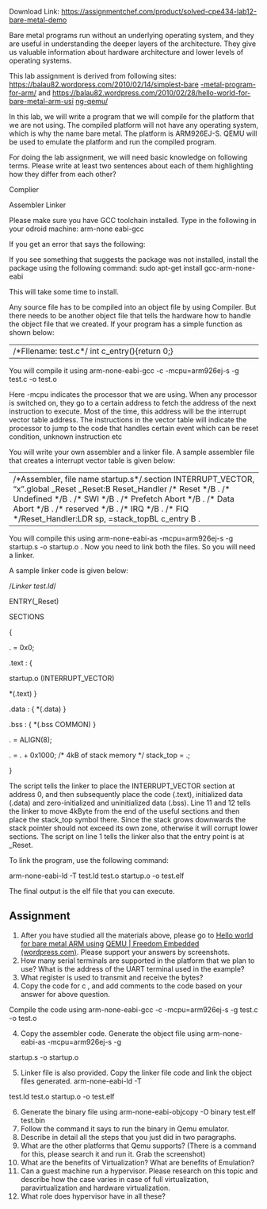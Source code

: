 Download Link: https://assignmentchef.com/product/solved-cpe434-lab12-bare-metal-demo
<br>



Bare metal programs run without an underlying operating system, and they are useful in understanding the deeper layers of the architecture. They give us valuable information about hardware architecture and lower levels of operating systems.

This lab assignment is derived from following sites: <a href="https://balau82.wordpress.com/2010/02/14/simplest-bare">https://balau82.wordpress.com/2010/02/14/simplest-bare </a><a href="https://balau82.wordpress.com/2010/02/14/simplest-bare">-metal-program-for-arm/</a> and <a href="https://balau82.wordpress.com/2010/02/28/hello-world-for-bare-metal-arm-usi">https://balau82.wordpress.com/2010/02/28/hello-world-for-bare-metal-arm-usi </a><a href="https://balau82.wordpress.com/2010/02/28/hello-world-for-bare-metal-arm-usi">ng-qemu/</a>

In this lab, we will write a program that we will compile for the platform that we are not using. The compiled platform will not have any operating system, which is why the name bare metal. The platform is ARM926EJ-S. QEMU will be used to emulate the platform and run the compiled program.

For doing the lab assignment, we will need basic knowledge on following terms. Please write at least two sentences about each of them highlighting how they differ from each other?

Complier

Assembler Linker

Please make sure you have GCC toolchain installed. Type in the following in your odroid machine: arm-none eabi-gcc

If you get an error that says the following:

If you see something that suggests the package was not installed, install the package using the following command: sudo apt-get install gcc-arm-none-eabi

This will take some time to install.

Any source file has to be compiled into an object file by using Compiler. But there needs to be another object file that tells the hardware how to handle the object file that we created. If your program has a simple function as shown below:

<table width="667">

 <tbody>

  <tr>

   <td width="667">/*FIlename: test.c*/ int c_entry(){return 0;}</td>

  </tr>

 </tbody>

</table>

You will compile it using arm-none-eabi-gcc -c -mcpu=arm926ej-s -g test.c -o test.o

Here -mcpu indicates the processor that we are using. When any processor is switched on, they go to a certain address to fetch the address of the next instruction to execute. Most of the time, this address will be the interrupt vector table address. The instructions in the vector table will indicate the processor to jump to the code that handles certain event which can be reset condition, unknown instruction etc

You will write your own assembler and a linker file. A sample assembler file that creates a interrupt vector table is given below:

<table width="653">

 <tbody>

  <tr>

   <td width="653">/*Assembler, file name startup.s*/.section INTERRUPT_VECTOR, “x”.global _Reset _Reset:B Reset_Handler /* Reset */B . /* Undefined */B . /* SWI */B . /* Prefetch Abort */B . /* Data Abort */B . /* reserved */B . /* IRQ */B . /* FIQ */Reset_Handler:LDR sp, =stack_topBL c_entry B .</td>

  </tr>

 </tbody>

</table>

You will compile this using arm-none-eabi-as -mcpu=arm926ej-s -g startup.s -o startup.o . Now you need to link both the files. So you will need a linker.

A sample linker code is given below:

/*Linker test.ld*/

ENTRY(_Reset)

SECTIONS

{

. = 0x0;

.text : {

startup.o (INTERRUPT_VECTOR)

*(.text) }

.data : { *(.data) }

.bss : { *(.bss COMMON) }

. = ALIGN(8);

. = . + 0x1000; /* 4kB of stack memory */ stack_top = .;

}

The script tells the linker to place the INTERRUPT_VECTOR section at address 0, and then subsequently place the code (.text), initialized data (.data) and zero-initialized and uninitialized data (.bss). Line 11 and 12 tells the linker to move 4kByte from the end of the useful sections and then place the stack_top symbol there. Since the stack grows downwards the stack pointer should not exceed its own zone, otherwise it will corrupt lower sections. The script on line 1 tells the linker also that the entry point is at _Reset.

To link the program, use the following command:

arm-none-eabi-ld -T test.ld test.o startup.o -o test.elf

The final output is the elf file that you can execute.

<h2>Assignment</h2>

<ol>

 <li>After you have studied all the materials above, please go to <a href="https://balau82.wordpress.com/2010/02/28/hello-world-for-bare-metal-arm-using-qemu/">Hello world for bare metal ARM using</a> <a href="https://balau82.wordpress.com/2010/02/28/hello-world-for-bare-metal-arm-using-qemu/">QEMU </a><a href="https://balau82.wordpress.com/2010/02/28/hello-world-for-bare-metal-arm-using-qemu/">| Freedom Embedded (wordpress.com)</a>. Please support your answers by screenshots.</li>

 <li>How many serial terminals are supported in the platform that we plan to use? What is the address of the UART terminal used in the example?</li>

 <li>What register is used to transmit and receive the bytes?</li>

 <li>Copy the code for c , and add comments to the code based on your answer for above question.</li>

</ol>

Compile the code using arm-none-eabi-gcc -c -mcpu=arm926ej-s -g test.c -o test.o

<ol start="4">

 <li>Copy the assembler code. Generate the object file using arm-none-eabi-as -mcpu=arm926ej-s -g</li>

</ol>

startup.s -o startup.o

<ol start="5">

 <li>Linker file is also provided. Copy the linker file code and link the object files generated. arm-none-eabi-ld -T</li>

</ol>

test.ld test.o startup.o -o test.elf

<ol start="6">

 <li>Generate the binary file using arm-none-eabi-objcopy -O binary test.elf test.bin</li>

 <li>Follow the command it says to run the binary in Qemu emulator.</li>

 <li>Describe in detail all the steps that you just did in two paragraphs.</li>

 <li>What are the other platforms that Qemu supports? (There is a command for this, please search it and run it. Grab the screenshot)</li>

 <li>What are the benefits of Virtualization? What are benefits of Emulation?</li>

 <li>Can a guest machine run a hypervisor. Please research on this topic and describe how the case varies in case of full virtualization, paravirtualization and hardware virtualization.</li>

 <li>What role does hypervisor have in all these?</li>

</ol>